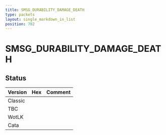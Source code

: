 ```yaml
---
title: SMSG_DURABILITY_DAMAGE_DEATH
type: packets
layout: single_markdown_in_list
position: 702
---
```


# SMSG_DURABILITY_DAMAGE_DEATH

## Status

Version | Hex | Comment
---------- | ---------- | ---------- 
Classic |  |  
TBC |  |  
WotLK |  |  
Cata |  |  
